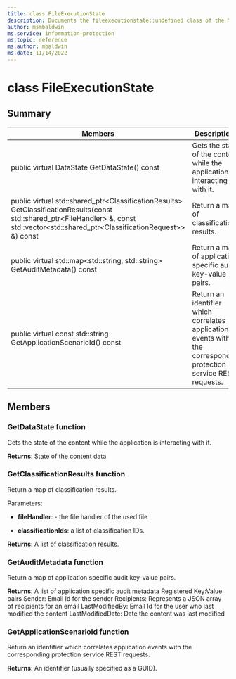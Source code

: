 ```yaml
---
title: class FileExecutionState 
description: Documents the fileexecutionstate::undefined class of the Microsoft Information Protection (MIP) SDK.
author: msmbaldwin
ms.service: information-protection
ms.topic: reference
ms.author: mbaldwin
ms.date: 11/14/2022
---
```


# class FileExecutionState 
  
## Summary
 Members                        | Descriptions                                
--------------------------------|---------------------------------------------
public virtual DataState GetDataState() const  |  Gets the state of the content while the application is interacting with it.
public virtual std::shared_ptr&lt;ClassificationResults&gt; GetClassificationResults(const std::shared_ptr&lt;FileHandler&gt; &, const std::vector&lt;std::shared_ptr&lt;ClassificationRequest&gt;&gt; &) const  |  Return a map of classification results.
public virtual std::map&lt;std::string, std::string&gt; GetAuditMetadata() const  |  Return a map of application specific audit key-value pairs.
public virtual const std::string GetApplicationScenarioId() const  |  Return an identifier which correlates application events with the corresponding protection service REST requests.
  
## Members
  
### GetDataState function
Gets the state of the content while the application is interacting with it.

  
**Returns**: State of the content data
  
### GetClassificationResults function
Return a map of classification results.

Parameters:  
* **fileHandler**: - the file handler of the used file 


* **classificationIds**: a list of classification IDs. 



  
**Returns**: A list of classification results.
  
### GetAuditMetadata function
Return a map of application specific audit key-value pairs.

  
**Returns**: A list of application specific audit metadata
Registered Key:Value pairs Sender: Email Id for the sender Recipients: Represents a JSON array of recipients for an email LastModifiedBy: Email Id for the user who last modified the content LastModifiedDate: Date the content was last modified
  
### GetApplicationScenarioId function
Return an identifier which correlates application events with the corresponding protection service REST requests.

  
**Returns**: An identifier (usually specified as a GUID).

